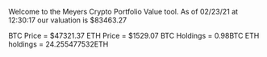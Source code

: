 Welcome to the Meyers Crypto Portfolio Value tool. 
As of 02/23/21 at 12:30:17 our valuation is $83463.27 

BTC Price = $47321.37
 ETH Price = $1529.07
BTC Holdings = 0.98BTC
 ETH holdings = 24.255477532ETH 
